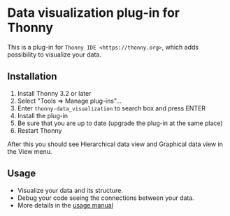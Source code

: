# Data visualization plug-in for Thonny

This is a plug-in for `Thonny IDE <https://thonny.org>`, which adds possibility to 
visualize your data. 

## Installation

1. Install Thonny 3.2 or later
2. Select "Tools => Manage plug-ins"...
3. Enter ``thonny-data_visualization`` to search box and press ENTER
4. Install the plug-in
5. Be sure that you are up to date (upgrade the plug-in at the same place)
6. Restart Thonny

After this you should see Hierarchical data view and Graphical data view in the View menu.

## Usage

* Visualize your data and its structure.
* Debug your code seeing the connections between your data.
* More details in the [usage manual](Usage_manual.md)